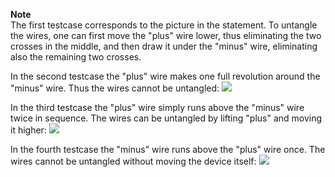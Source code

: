 **Note**<br />
The first testcase corresponds to the picture in the statement. To untangle the wires, one can first move the "plus" wire lower, thus eliminating the two crosses in the middle, and then draw it under the "minus" wire, eliminating also the remaining two crosses.

In the second testcase the "plus" wire makes one full revolution around the "minus" wire. Thus the wires cannot be untangled:
![](http://espresso.codeforces.com/11cd5a524c74769cdcbf3db4e778cd5a3dc49313.png)

In the third testcase the "plus" wire simply runs above the "minus" wire twice in sequence. The wires can be untangled by lifting "plus" and moving it higher:
![](http://espresso.codeforces.com/75b02491b0f1aff7e2473e2d94fb2e0a190f55f8.png)

In the fourth testcase the "minus" wire runs above the "plus" wire once. The wires cannot be untangled without moving the device itself:
![](http://espresso.codeforces.com/79eb2b8a24780afc2d8966ddb3dfbb7e54c9ab90.png)
